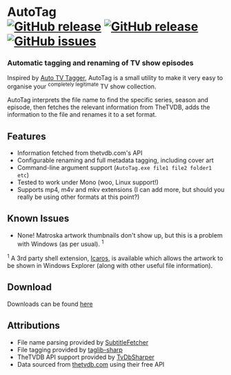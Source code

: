 # AutoTag <br/>[![GitHub release](https://img.shields.io/github/release/jamerst/AutoTag.svg)](https://github.com/jamerst/AutoTag/releases) [![GitHub release](https://img.shields.io/github/downloads/jamerst/AutoTag/total.svg)](https://github.com/jamerst/AutoTag/releases) [![GitHub issues](https://img.shields.io/github/issues/jamerst/AutoTag.svg)](https://github.com/jamerst/AutoTag/issues)

### Automatic tagging and renaming of TV show episodes

Inspired by [Auto TV Tagger](https://sourceforge.net/projects/autotvtagger/), AutoTag is a small utility to make it very easy to organise your <sup>completely legitimate</sup> TV show collection.

AutoTag interprets the file name to find the specific series, season and episode, then fetches the relevant information from TheTVDB, adds the information to the file and renames it to a set format.

## Features
- Information fetched from thetvdb.com's API
- Configurable renaming and full metadata tagging, including cover art
- Command-line argument support (`AutoTag.exe file1 file2 folder1 etc`)
- Tested to work under Mono (woo, Linux support!)
- Supports mp4, m4v and mkv extensions (I can add more, but should you really be using other formats at this point?)

## Known Issues
- None! Matroska artwork thumbnails don't show up, but this is a problem with Windows (as per usual). <sup>1</sup>

<sup>1</sup> A 3rd party shell extension, [Icaros](http://shark007.net/tools.html), is available which allows the artwork to be shown in Windows Explorer (along with other useful file information).

## Download
Downloads can be found [here](https://github.com/jamerst/AutoTag/releases)

## Attributions
- File name parsing provided by [SubtitleFetcher](https://github.com/pheiberg/SubtitleFetcher)
- File tagging provided by [taglib-sharp](https://github.com/mono/taglib-sharp)
- TheTVDB API support provided by [TvDbSharper](https://github.com/HristoKolev/TvDbSharper)
- Data sourced from [thetvdb.com](https://www.thetvdb.com/) using their free API
